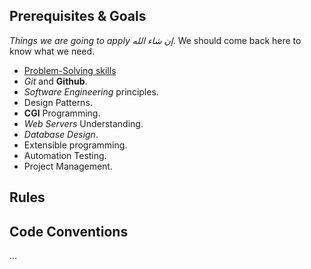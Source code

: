 ## Prerequisites & Goals
*Things we are going to apply إن شاء الله*. We should come back here to know what we need.
- [Problem-Solving skills](http://ryanstutorials.net/problem-solving-skills/)
- *Git* and **Github**.
- *Software Engineering* principles. 
- Design Patterns.
- **CGI** Programming.
- *Web Servers* Understanding.
- *Database Design*.
- Extensible programming.
- Automation Testing.
- Project Management.



## Rules

## Code Conventions
...
